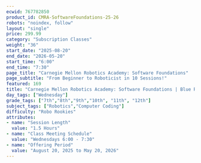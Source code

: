 ```yaml
---
ecwid: 767782850
product_id: CMRA-SoftwareFoundations-25-26
robots: "noindex, follow"
layout: "single"
price: 299.99
category: "Subscription Classes"
weight: "36"
start_date: "2025-08-20"
end_date: "2026-05-20"
start_time: "6:00"
end_time: "7:30"
page_title: "Carnegie Mellon Robotics Academy: Software Foundations"
page_subtitle: "From Beginner to Roboticist in 10 Sessions!"
featured: 169
title: "Carnegie Mellon Robotics Academy: Software Foundations | Blue Ridge Boost"
day_tags: ["Wednesday"]
grade_tags: ["7th","8th","9th","10th", "11th", "12th"]
subject_tags: ["Robotics","Computer Coding"]
difficulty: "Robo Rookies"
attributes:
- name: "Session Length"
  value: "1.5 Hours"
- name: "Class Meeting Schedule"
  value: "Wednesdays 6:00 - 7:30"
- name: "Offering Period"
  value: "August 20, 2025 to May 20, 2026"
---
```

